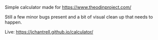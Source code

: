 Simple calculator made for https://www.theodinproject.com/ 

Still a few minor bugs present and a bit of visual clean up that needs to happen.

Live: https://jchantrell.github.io/calculator/
